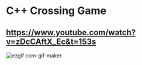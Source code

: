 # C++ Crossing Game 
## https://www.youtube.com/watch?v=zDcCAftX_Ec&t=153s
![ezgif com-gif-maker](https://user-images.githubusercontent.com/83217673/153833368-d15e4e91-6fff-4b01-8452-52c0618815b2.gif)
